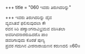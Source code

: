 +++
title = "060 ಇವರು ತಿರುಗಿದರಿನ್ನು"

+++
ಇವರು ತಿರುಗಿದರಿನ್ನು ದೈವ  
ವ್ಯವಸಿತವೆ ಫಲಿಸುವುದಲಾ ಕೌ  
ರವನ ಸಿರಿ ಪಣ್ಯಾಂಗನಾವಿಭ್ರಮವ ವರಿಸಿತಲಾ  
ಅವರಿಗಿದನಾರರುಹಿದರೊ ಪಾಂ  
ಡವರಿಗಾವುದು ಕೊರತೆ ಪುಣ್ಯ  
ಪ್ರವರ ಗದುಗಿನ ವೀರನಾರಾಯಣನ ಕರುಣದಲಿ      ॥60॥
